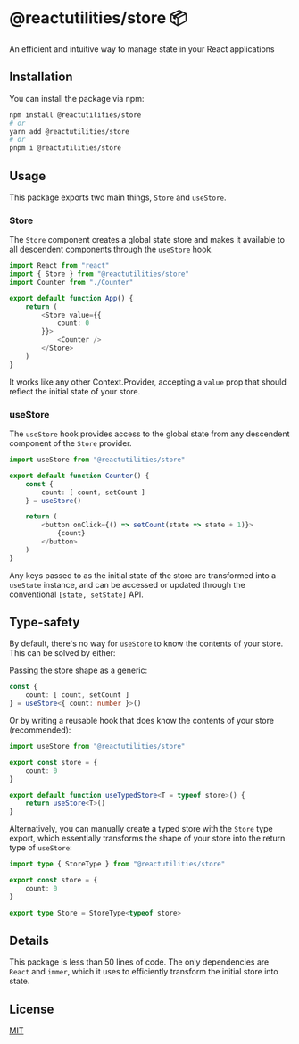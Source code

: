 # @reactutilities/store 📦

An efficient and intuitive way to manage state in your React applications

## Installation

You can install the package via npm:
```bash
npm install @reactutilities/store
# or 
yarn add @reactutilities/store
# or 
pnpm i @reactutilities/store
```

## Usage

This package exports two main things, `Store` and `useStore`.

### Store

The `Store` component creates a global state store and makes it available to all descendent components through the `useStore` hook.

```ts
import React from "react"
import { Store } from "@reactutilities/store"
import Counter from "./Counter"

export default function App() {
    return (
        <Store value={{
            count: 0
        }}>
            <Counter />
        </Store>
    )
}
```
It works like any other Context.Provider, accepting a `value` prop that should reflect the initial state of your store.

### useStore

The `useStore` hook provides access to the global state from any descendent component of the `Store` provider.

```ts
import useStore from "@reactutilities/store"

export default function Counter() {
    const {
        count: [ count, setCount ]
    } = useStore()

    return (
        <button onClick={() => setCount(state => state + 1)}>
            {count}
        </button>
    )
}
```
Any keys passed to as the initial state of the store are transformed into a `useState` instance, and can be accessed or updated through the conventional `[state, setState]` API.

## Type-safety

By default, there's no way for `useStore` to know the contents of your store. This can be solved by either:

Passing the store shape as a generic:
```ts
const {
    count: [ count, setCount ]
} = useStore<{ count: number }>()
```
Or by writing a reusable hook that does know the contents of your store (recommended):

```ts
import useStore from "@reactutilities/store"

export const store = {
    count: 0
}

export default function useTypedStore<T = typeof store>() {
    return useStore<T>()
}
```
Alternatively, you can manually create a typed store with the `Store` type export, which essentially transforms the shape of your store into the return type of `useStore`:
```ts
import type { StoreType } from "@reactutilities/store"

export const store = {
    count: 0
}

export type Store = StoreType<typeof store>
```

## Details
This package is less than 50 lines of code. The only dependencies are `React` and `immer`, which it uses to efficiently transform the initial store into state.


## License
[MIT](https://choosealicense.com/licenses/mit/)